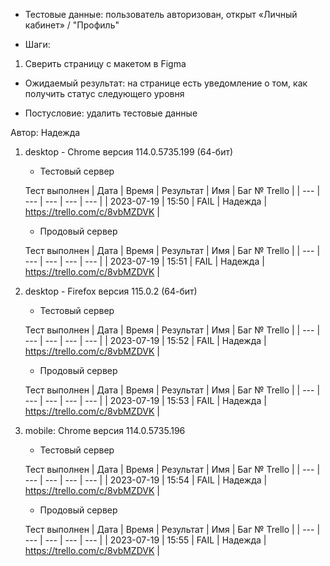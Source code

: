 * Тестовые данные: пользователь авторизован, открыт «Личный кабинет» / "Профиль"

* Шаги:
1.	Сверить страницу с макетом в Figma  

* Ожидаемый результат: на странице есть уведомление о том, как получить статус следующего уровня

* Постусловие: удалить тестовые данные

Автор: Надежда

1) desktop - Chrome версия 114.0.5735.199 (64-бит)

	* Тестовый сервер 

	Тест выполнен
	| Дата | Время | Результат | Имя | Баг № Trello |
	| --- | --- | --- | --- | --- |
	| 2023-07-19 | 15:50 | FAIL | Надежда | https://trello.com/c/8vbMZDVK | 

	* Продовый сервер

	Тест выполнен
	| Дата | Время | Результат | Имя | Баг № Trello |
	| --- | --- | --- | --- | --- |
	| 2023-07-19 | 15:51 | FAIL | Надежда | https://trello.com/c/8vbMZDVK | 

2) desktop - Firefox версия 115.0.2 (64-бит)

	* Тестовый сервер 

	Тест выполнен
	| Дата | Время | Результат | Имя | Баг № Trello |
	| --- | --- | --- | --- | --- |
	| 2023-07-19 | 15:52 | FAIL | Надежда | https://trello.com/c/8vbMZDVK | 

	* Продовый сервер 

	Тест выполнен
	| Дата | Время | Результат | Имя | Баг № Trello |
	| --- | --- | --- | --- | --- |
	| 2023-07-19 | 15:53 | FAIL | Надежда | https://trello.com/c/8vbMZDVK | 

3) mobile: Chrome версия 114.0.5735.196

	* Тестовый сервер 

	Тест выполнен
	| Дата | Время | Результат | Имя | Баг № Trello |
	| --- | --- | --- | --- | --- |
	| 2023-07-19 | 15:54 | FAIL | Надежда | https://trello.com/c/8vbMZDVK | 

	* Продовый сервер 

	Тест выполнен
	| Дата | Время | Результат | Имя | Баг № Trello |
	| --- | --- | --- | --- | --- |
	| 2023-07-19 | 15:55 | FAIL | Надежда | https://trello.com/c/8vbMZDVK |